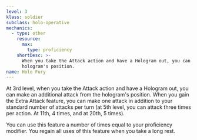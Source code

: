 ```yaml
---
level: 3
klass: soldier
subclass: holo-operative
mechanics:
  - type: other
    resource:
      max:
        type: proficiency
    shortDesc: >-
      When you take the Attack action and have a Hologram out, you can make an additional attack from the
      hologram's position.
name: Holo Fury
---
```

At 3rd level, when you take the Attack action and have a Hologram out, you can make an additional attack from the
hologram's position. When you gain the Extra Attack feature, you can make one attack in addition to your standard
number of attacks per turn (at 5th level, you can attack three times per action. At 11th, 4 times, and at 20th, 5 times).

You can use this feature a number of times equal to your proficiency modifier. You regain all uses of this feature when you take a long rest.
